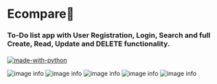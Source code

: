 <h1><strong>Ecompare🚀</strong></h1>


<h3 style="margin-bottom:20px;">
To-Do list app with User Registration, Login, Search and full Create, Read, Update and DELETE functionality.
</h3>


[![made-with-python](https://img.shields.io/badge/Made%20with-Python-1f425f.svg)](https://www.python.org/)



![image info](./screenshot/register.png)
![image info](./screenshot/login.png)
![image info](./screenshot/taskList.png)
![image info](./screenshot/addTask.png)
![image info](./screenshot/searching.png)